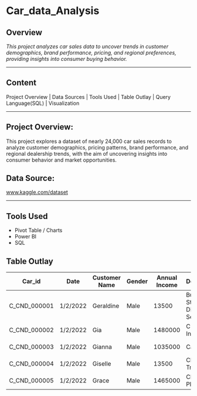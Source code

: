# Car_data_Analysis

## Overview
*_This project analyzes car sales data to uncover trends in customer demographics, brand performance, pricing, and regional preferences, providing insights into consumer buying behavior._*

---
## Content
Project Overview | Data Sources | Tools Used | Table Outlay | Query Language(SQL) | Visualization

---
## Project Overview:
This project explores a dataset of nearly 24,000 car sales records to analyze customer demographics, pricing patterns, brand performance, and regional dealership trends, with the aim of uncovering insights into consumer behavior and market opportunities.

## Data Source:
www.kaggle.com/dataset

---
## Tools Used
+ Pivot Table / Charts
+ Power BI
+ SQL

## Table Outlay
Car_id|	Date	|Customer Name	|Gender	|Annual Income	|Dealer_Name	|Company	|Model	|Engine	|Transmission	|Color	|Price ($)	|Dealer_No 	|Body Style	|Phone	|Dealer_Region	|Year
|-----|----|----|----|----|-----|-----|-----|----|----|----|----|-----|----|-----|----|----|
|C_CND_000001	|1/2/2022	|Geraldine	|Male	|13500	|Buddy Storbeck's Diesel Service Inc	|Ford	|Expedition	|DoubleÃ‚Â Overhead Camshaft|	Auto	|Black|	26000	|06457-3834	|SUV	|8264678|	Middletown	|2022|
|C_CND_000002|	1/2/2022	|Gia	|Male|	1480000	|C & M Motors Inc|	Dodge	|Durango	|DoubleÃ‚Â Overhead Camshaft	|Auto|	Black|	19000	|60504-7114|	SUV	|6848189	|Aurora	|2022|
|C_CND_000003	|1/2/2022|	Gianna	|Male	|1035000	|Capitol KIA	|Cadillac	|Eldorado	|Overhead Camshaft	|Manual	|Red	|31500	|38701-8047|	Passenger|	7298798|	Greenville|	2022|
|C_CND_000004	|1/2/2022|	Giselle|	Male|	13500	|Chrysler of Tri-Cities	|Toyota	Celica|	Overhead |Camshaft	|Manual	|Pale White|	14000|	99301-3882	|SUV|	6257557	|Pasco|	2022|
|C_CND_000005	|1/2/2022	|Grace	|Male|	1465000	|Chrysler Plymouth	|Acura	|TL	|DoubleÃ‚Â Overhead Camshaft	|Auto|	Red|	24500|	53546-9427	|Hatchback	|7081483	|Janesville	|2022|


